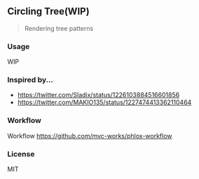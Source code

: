 
Circling Tree(WIP)
----

> Rendering tree patterns

### Usage

WIP

### Inspired by...

* https://twitter.com/Sladix/status/1226103884516601856
* https://twitter.com/MAKIO135/status/1227474413362110464

### Workflow

Workflow https://github.com/mvc-works/phlox-workflow

### License

MIT
